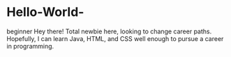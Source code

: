 # Hello-World-
beginner
Hey there! Total newbie here, looking to change career paths.
Hopefully, I can learn Java, HTML, and CSS well enough to pursue a career in programming.
